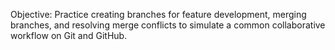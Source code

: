 Objective: Practice creating branches for feature development, merging branches, and resolving merge conflicts to simulate a common collaborative workflow on Git and GitHub.

